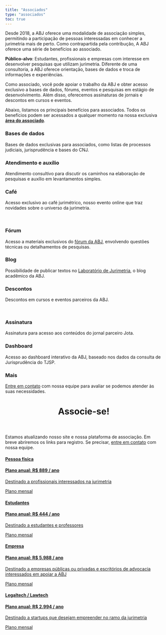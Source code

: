```yaml
---
title: "Associados"
type: "associados"
toc: true
---
```


Desde 2018, a ABJ oferece uma modalidade de associação simples, permitindo a participação de pessoas interessadas em conhecer a jurimetria mais de perto. Como contrapartida pela contribução, A ABJ oferece uma série de benefícios ao associado.

**Público-alvo**: Estudantes, profissionais e empresas com interesse em desenvolver pesquisas que utilizam jurimetria. Diferente de uma consultoria, a ABJ oferece orientação, bases de dados e troca de informações e experiências.

Como associado, você pode apoiar o trabalho da ABJ e obter acesso exclusivo a bases de dados, fórums, eventos e pesquisas em estágio de desenvolvimento. Além disso, oferecemos assinaturas de jornais e descontos em cursos e eventos.

Abaixo, listamos os principais benefícios para associados. Todos os benefícios podem ser acessados a qualquer momento na nossa exclusiva [**área do associado**](https://abjur.shinyapps.io/associados).

<div id="contact">

<!--linha 1-->
<div class="row contact-info">

<div class="col-md-4">
  <div>
    <i class="fas fa-database"></i>
    <h3>Bases de dados</h3>
    <p>Bases de dados exclusivas para associados, como listas de processos judiciais, jurisprudência e bases do CNJ.</p>
  </div>
</div>

<div class="col-md-4">
  <div>
    <i class="fas fa-comment-dots"></i>
    <h3>Atendimento e auxílio</h3>
    <p>Atendimento consultivo para discutir os caminhos na elaboração de pesquisas e auxílio em levantamentos simples.</p>
  </div>
</div>

<div class="col-md-4">
  <div>
    <i class="fas fa-coffee"></i>
    <h3>Café</h3>
    <p>Acesso exclusivo ao café jurimétrico, nosso evento online que traz novidades sobre o universo da jurimetria.</p>
  </div>
</div>

</div>

<br/>

<!--linha 2-->
<div class="row contact-info">

  <div class="col-md-4">
    <div>
      <i class="fab fa-discourse"></i>
      <h3>Fórum</h3>
      <p>Acesso a materiais exclusivos do <a href="https://forum.abj.org.br" target="_blank">fórum da ABJ</a>, envolvendo questões técnicas ou detalhamentos de pesquisas.</p>
    </div>
  </div>

  <div class="col-md-4">
    <div>
      <i class="fas fa-flask"></i>
      <h3>Blog</h3>
      <p>Possibilidade de publicar textos no <a href="https://lab.abj.org.br" target="_blank">Laboratório de Jurimetria</a>, o blog acadêmico da ABJ.</p>

  </div>
  </div>

  <div class="col-md-4">
    <div>
      <i class="fas fa-percent"></i>
      <h3>Descontos</h3>
      <p>Descontos em cursos e eventos parceiros da ABJ.</p>
    </div>
  </div>

</div>

<br/>
<!--linha 3-->

<div class="row contact-info">

  <div class="col-md-4">
    <div>
      <i class="fas fa-newspaper"></i>
      <h3>Assinatura</h3>
      <p>Assinatura para acesso aos conteúdos do jornal parceiro Jota.</p>
    </div>
  </div>

  <div class="col-md-4">
    <div>
      <i class="fas fa-chart-area"></i>
      <h3>Dashboard</h3>
      <p>Acesso ao dashboard interativo da ABJ, baseado nos dados da consulta de Jurisprudência do TJSP.</p>
    </div>
  </div>

  <div class="col-md-4">
    <div>
      <i class="fas fa-question"></i>
      <h3>Mais</h3>
      <p><a href="/contato">Entre em contato</a> com nossa equipe para avaliar se podemos atender às suas necessidades.</p>
    </div>
  </div>

</div>

<!--fim da linha-->
</div>

<!--botoes de associados --->

<header class="section-header">
  <h1>Associe-se!</h1>
</header>


Estamos atualizando nosso site e nossa plataforma de associação. Em breve abriremos os links para registro. Se precisar, <a href="/contato">entre em contato</a> com nossa equipe.

<div class="row associe-se">

  <div class="col-md-6">
  <a href="https://app.glueup.com/membership/5705/apply/" target="_blank"><div>
    <i class="fas fa-user-tie"></i>
    <h4>Pessoa física</h4>
    <h4>Plano anual: R$ 889 / ano</h4>
    <p>Destinado a profissionais interessados na jurimetria</p>
    <p style="font-size:14px;"><a href="https://app.glueup.com/membership/5641/apply/" target="_blank">Plano mensal</a></p>
  </div></a>
  

  </div>
  <div class="col-md-6">
    <a href="https://app.glueup.com/membership/5706/apply/" target="_blank"><div>
      <i class="fas fa-graduation-cap"></i>
      <h4>Estudantes</h3>
      <h4>Plano anual: R$ 444 / ano</h3>
      <p>Destinado a estudantes e professores</p>
      <p style="font-size:14px;"><a href="https://app.glueup.com/membership/5704/apply/" target="_blank">Plano mensal</a></p>
    </div></a>
  </div>
</div>

<div class="row associe-se">

  <div class="col-md-6">
    <a href="https://app.glueup.com/membership/5708/apply/" target="_blank"><div>
      <i class="fas fa-building"></i>
      <h4>Empresa</h4>
      <h4>Plano anual: R$ 5.988 / ano</h4>
      <p>Destinado a empresas públicas ou privadas e escritórios de advocacia interessados em apoiar a ABJ</p>
      <p style="font-size:14px;"><a href="https://app.glueup.com/membership/5707/apply/" target="_blank">Plano mensal</a></p>
    </div></a>
  </div>
  <div class="col-md-6">
    <a href="https://app.glueup.com/membership/5878/apply/" target="_blank"><div>
      <i class="fas fa-home"></i>
      <h4>Legaltech / Lawtech</h4>
      <h4>Plano anual: R$ 2.994 / ano</h4>
      <p>Destinado a startups que desejam empreender no ramo da jurimetria</p>
      <p style="font-size:14px;"><a href="https://app.glueup.com/membership/5877/apply/" target="_blank">Plano mensal</a></p>
    </div></a>
  </div>
</div>
